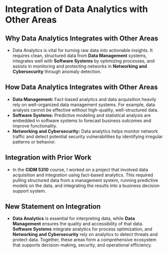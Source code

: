 # Integration of Data Analytics with Other Areas

## Why Data Analytics Integrates with Other Areas
- Data Analytics is vital for turning raw data into actionable insights. It requires clean, structured data from **Data Management** systems, integrates well with **Software Systems** by optimizing processes, and assists in monitoring and protecting networks in **Networking and Cybersecurity** through anomaly detection.

## How Data Analytics Integrates with Other Areas
- **Data Management:** Fact-based analytics and data acquisition heavily rely on well-organized data management systems. For example, data analysis cannot be effective without high-quality, well-structured data.
- **Software Systems:** Predictive modeling and statistical analysis are embedded in software systems to forecast business outcomes and improve functionality.
- **Networking and Cybersecurity:** Data analytics helps monitor network traffic and detect potential security vulnerabilities by identifying irregular patterns or behavior.

## Integration with Prior Work
- In the **CIDM 5310** course, I worked on a project that involved data acquisition and integration using fact-based analytics. This required pulling structured data from a management system, running predictive models on the data, and integrating the results into a business decision support system.

## New Statement on Integration
- **Data Analytics** is essential for interpreting data, while **Data Management** ensures the quality and accessibility of that data. **Software Systems** integrate analytics for process optimization, and **Networking and Cybersecurity** rely on analytics to detect threats and protect data. Together, these areas form a comprehensive ecosystem that supports decision-making, security, and operational efficiency.
